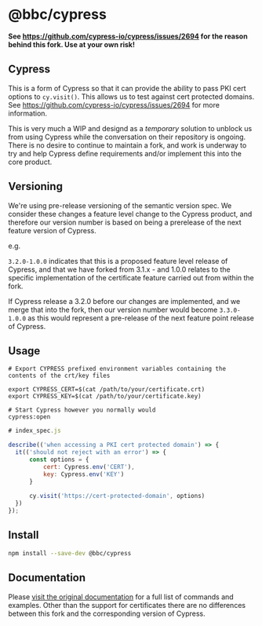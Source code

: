 # @bbc/cypress
**See https://github.com/cypress-io/cypress/issues/2694 for the reason behind this fork. Use at your own risk!**

## Cypress
This is a form of Cypress so that it can provide the ability to pass PKI cert options to `cy.visit()`. This allows us to test against cert protected domains. See https://github.com/cypress-io/cypress/issues/2694 for more information.

This is very much a WIP and designd as a *temporary* solution to unblock us from using Cypress while the conversation on their repository is ongoing. There is no desire to continue to maintain a fork, and work is underway to try and help Cypress define requirements and/or implement this into the core product.

## Versioning
We're using pre-release versioning of the semantic version spec. We consider these changes a feature level change to the Cypress product, and therefore our version number is based on being a prerelease of the next feature version of Cypress. 

e.g.

`3.2.0-1.0.0` indicates that this is a proposed feature level release of Cypress, and that we have forked from 3.1.x - and 1.0.0 relates to the specific implementation of the certificate feature carried out from within the fork.

If Cypress release a 3.2.0 before our changes are implemented, and we merge that into the fork, then our version number would become `3.3.0-1.0.0` as this would represent a pre-release of the next feature point release of Cypress.


## Usage
```
# Export CYPRESS prefixed environment variables containing the contents of the crt/key files

export CYPRESS_CERT=$(cat /path/to/your/certificate.crt)
export CYPRESS_KEY=$(cat /path/to/your/certificate.key)

# Start Cypress however you normally would
cypress:open
```

```javascript
# index_spec.js

describe(('when accessing a PKI cert protected domain') => {
  it(('should not reject with an error') => {
      const options = {
          cert: Cypress.env('CERT'),
          key: Cypress.env('KEY')
      }
      
      cy.visit('https://cert-protected-domain', options)
  })
});
```

## Install
```sh
npm install --save-dev @bbc/cypress
```

## Documentation

Please [visit the original documentation](https://on.cypress.io/cli) for a full list of commands and examples. Other than the support for certificates there are no differences between this fork and the corresponding version of Cypress.
